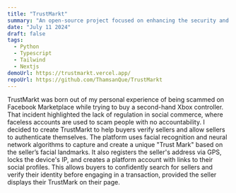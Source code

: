 ```yaml
---
title: "TrustMarkt"
summary: "An open-source project focused on enhancing the security and reliability of online social commerce by verifying sellers' identities through advanced facial recognition technology."
date: "July 11 2024"
draft: false
tags:
  - Python
  - Typescript
  - Tailwind
  - Nextjs
demoUrl: https://trustmarkt.vercel.app/
repoUrl: https://github.com/ThamsanQue/TrustMarkt
---
```


TrustMarkt was born out of my personal experience of being scammed on Facebook Marketplace while trying to buy a second-hand Xbox controller. That incident highlighted the lack of regulation in social commerce, where faceless accounts are used to scam people with no accountability. I decided to create TrustMarkt to help buyers verify sellers and allow sellers to authenticate themselves. The platform uses facial recognition and neural network algorithms to capture and create a unique "Trust Mark" based on the seller’s facial landmarks. It also registers the seller's address via GPS, locks the device's IP, and creates a platform account with links to their social profiles. This allows buyers to confidently search for sellers and verify their identity before engaging in a transaction, provided the seller displays their TrustMark on their page.
